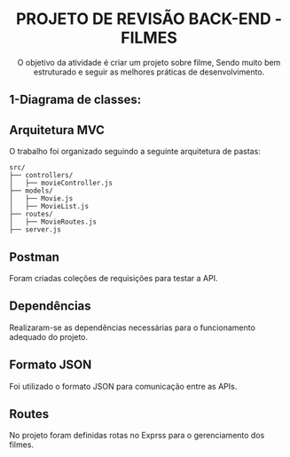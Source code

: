 <h1 align="center">PROJETO DE REVISÃO BACK-END - FILMES</h1>
<p align="center">O objetivo da atividade é criar um projeto sobre filme, Sendo muito bem estruturado e seguir as melhores práticas de desenvolvimento.</p>

## 1-Diagrama de classes:


## Arquitetura MVC
O trabalho foi organizado seguindo a seguinte arquitetura de pastas:

```
src/
├── controllers/
│   ├── movieController.js
├── models/
│   ├── Movie.js
│   ├── MovieList.js
├── routes/
│   ├── MovieRoutes.js
├── server.js
```
## Postman
Foram criadas coleções de requisições para testar a API.

## Dependências
Realizaram-se as dependências necessárias para o funcionamento adequado do projeto.

## Formato JSON
Foi utilizado o formato JSON para comunicação entre as APIs.

## Routes
No projeto foram definidas rotas no Exprss para o gerenciamento dos filmes.
